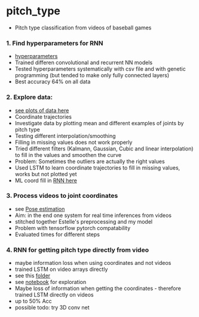 # pitch_type

* Pitch type classification from videos of baseball games

### 1. Find hyperparameters for RNN 
* [hyperparameters](hyperparameter_finding)
* Trained differen convolutional and recurrent NN models
* Tested hyperparameters systematically with csv file and with genetic programming (but tended to make only fully connected layers)
* Best accuracy 64% on all data

### 2. Explore data: 
* [see plots of data here](notebooks/Evaluation.ipynb)
* Coordinate trajectories
* Investigate data by plotting mean and different examples of joints by pitch type
* Testing different interpolation/smoothing
* Filling in missing values does not work properly
* Tried different filters (Kalmann, Gaussian, Cubic and linear interpolation) to fill in the values and smoothen the curve
* Problem: Sometimes the outliers are actually the right values
* Used LSTM to learn coordinate trajectories to fill in missing values, works but not plotted yet
* ML coord fill in [RNN here](data_preprocessing/coord_fill_in.py) 

### 3. Process videos to joint coordinates
* see [Pose estimation](Pose_Estimation)
* Aim: in the end one system for real time inferences from videos
* stitched together Estelle's preprocessing and my model
* Problem with tensorflow pytorch compatability
* Evaluated times for different steps

### 4. RNN for getting pitch type directly from video
* maybe information loss when using coordinates and not videos
* trained LSTM on video arrays directly
* see this [folder](video_to_pitchtype_directly)
* see [notebook](notebooks/On_videos.ipynb) for exploration
* Maybe loss of information when getting the coordinates - therefore trained LSTM directly on videos
* up to 50% Acc
* possible todo: try 3D conv net
